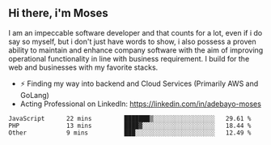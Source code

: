 ## Hi there, i'm Moses

I am an impeccable software developer and that counts for a lot, even if i do say so myself, but i don't just have words to show, i also possess a proven ability to maintain and enhance company software with the aim of improving operational functionality in line with business requirement. I build for the web and businesses with my favorite stacks.
- ⚡ Finding my way into backend and Cloud Services (Primarily AWS and GoLang)
- Acting Professional on LinkedIn: https://linkedin.com/in/adebayo-moses

<!--START_SECTION:waka-->

```text
JavaScript      22 mins         ███████▒░░░░░░░░░░░░░░░░░   29.61 %
PHP             13 mins         ████▓░░░░░░░░░░░░░░░░░░░░   18.44 %
Other           9 mins          ███░░░░░░░░░░░░░░░░░░░░░░   12.49 %
```

<!--END_SECTION:waka-->
